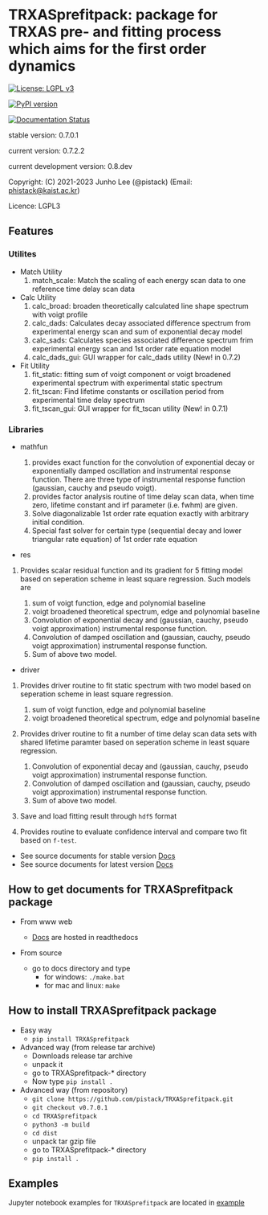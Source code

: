 # TRXASprefitpack: package for TRXAS pre- and fitting process which aims for the first order dynamics

[![License: LGPL v3](https://img.shields.io/badge/License-LGPL%20v3-blue.svg)](https://www.gnu.org/licenses/lgpl-3.0)

[![PyPI version](https://badge.fury.io/py/TRXASprefitpack.svg)](https://badge.fury.io/py/TRXASprefitpack)

[![Documentation Status](https://readthedocs.org/projects/trxasprefitpack/badge/?version=latest)](https://trxasprefitpack.readthedocs.io/en/latest/?badge=latest)

stable version:  0.7.0.1

current version: 0.7.2.2

current development version: 0.8.dev

Copyright: (C) 2021-2023  Junho Lee (@pistack) (Email: phistack@kaist.ac.kr)

Licence: LGPL3

## Features

### Utilites

* Match Utility
  1. match_scale: Match the scaling of each energy scan data to one reference time delay scan data
* Calc Utility
  1. calc_broad: broaden theoretically calculated line shape spectrum with voigt profile
  2. calc_dads: Calculates decay associated difference spectrum from experimental energy scan and sum of exponential decay model
  3. calc_sads: Calculates species associated difference spectrum frim experimental energy scan and 1st order rate equation model
  4. calc_dads_gui: GUI wrapper for calc_dads utility (New! in 0.7.2)
* Fit Utility
  1. fit_static: fitting sum of voigt component or voigt broadened experimental spectrum with experimental static spectrum
  2. fit_tscan: Find lifetime constants or oscillation period from experimental time delay spectrum
  3. fit_tscan_gui: GUI wrapper for fit_tscan utility (New! in 0.7.1)

### Libraries

* mathfun

  1. provides exact function for the convolution of exponential decay or exponentially damped oscillation and instrumental response function.
   There are three type of instrumental response function (gaussian, cauchy and pseudo voigt).
  2. provides factor analysis routine of time delay scan data, when time zero, lifetime constant and irf parameter (i.e. fwhm)
   are given.
  3. Solve diagonalizable 1st order rate equation exactly with arbitrary initial condition.
  4. Special fast solver for certain type (sequential decay and lower triangular rate equation) of 1st order rate equation

* res

 1. Provides scalar residual function and its gradient for 5 fitting model based on seperation scheme in least square regression.
  Such models are

    1. sum of voigt function, edge and polynomial baseline
    2. voigt broadened theoretical spectrum, edge and polynomial baseline
    3. Convolution of exponential decay and (gaussian, cauchy, pseudo voigt approximation) instrumental response function.
    4. Convolution of damped oscillation and (gaussian, cauchy, pseudo voigt approximation) instrumental response function.
    5. Sum of above two model.

* driver

 1. Provides driver routine to fit static spectrum with two model based on seperation scheme in least square regression.

    1. sum of voigt function, edge and polynomial baseline
    2. voigt broadened theoretical spectrum, edge and polynomial baseline
 
 2. Provides driver routine to fit a number of time delay scan data sets with shared lifetime paramter based on seperation scheme in least square regression.

    1. Convolution of exponential decay and (gaussian, cauchy, pseudo voigt approximation) instrumental response function.
    2. Convolution of damped oscillation and (gaussian, cauchy, pseudo voigt approximation) instrumental response function.
    3. Sum of above two model.
 
 3. Save and load fitting result through `hdf5` format

 4. Provides routine to evaluate confidence interval and compare two fit based on `f-test`.

* See source documents for stable version [Docs](https://trxasprefitpack.readthedocs.io/en/stable/)
* See source documents for latest version [Docs](https://trxasprefitpack.readthedocs.io/en/latest/)
  
## How to get documents for TRXASprefitpack package

* From www web
  * [Docs](https://trxasprefitpack.readthedocs.io/en/stable/) are hosted in readthedocs

* From source
  * go to docs directory and type
    * for windows: ``./make.bat``
    * for mac and linux: ``make``

## How to install TRXASprefitpack package

* Easy way
  * ``pip install TRXASprefitpack``
* Advanced way (from release tar archive)
  * Downloads release tar archive
  * unpack it
  * go to TRXASprefitpack-* directory
  * Now type ``pip install .``
* Advanced way (from repository)
  * ``git clone https://github.com/pistack/TRXASprefitpack.git``
  * ``git checkout v0.7.0.1``
  * ``cd TRXASprefitpack``
  * ``python3 -m build``
  * ``cd dist``
  * unpack tar gzip file
  * go to TRXASprefitpack-* directory
  * ``pip install .``

## Examples

Jupyter notebook examples for ``TRXASprefitpack`` are located in
[example](https://github.com/pistack/TRXASprefitpack-example/tree/v0.7.0)
